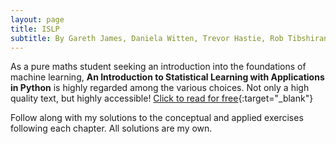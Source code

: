 ```yaml
---
layout: page
title: ISLP
subtitle: By Gareth James, Daniela Witten, Trevor Hastie, Rob Tibshirani, and Jonathan Taylor
---
```


As a pure maths student seeking an introduction into the foundations of machine learning, **An Introduction to Statistical Learning with Applications in Python** is highly regarded among the various choices. Not only a high quality text, but highly accessible! [Click to read for free](https://www.statlearning.com/){:target="_blank"}

Follow along with my solutions to the conceptual and applied exercises following each chapter. All solutions are my own.
